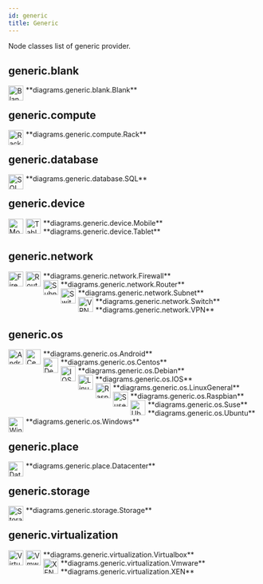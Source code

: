 ```yaml
---
id: generic
title: Generic
---
```


Node classes list of generic provider.

## generic.blank


<img width="30" src="/img/resources/generic/blank/blank.png" alt="Blank" style="float: left; padding-right: 5px;" >
**diagrams.generic.blank.Blank**

## generic.compute


<img width="30" src="/img/resources/generic/compute/rack.png" alt="Rack" style="float: left; padding-right: 5px;" >
**diagrams.generic.compute.Rack**

## generic.database


<img width="30" src="/img/resources/generic/database/sql.png" alt="SQL" style="float: left; padding-right: 5px;" >
**diagrams.generic.database.SQL**

## generic.device


<img width="30" src="/img/resources/generic/device/mobile.png" alt="Mobile" style="float: left; padding-right: 5px;" >
**diagrams.generic.device.Mobile**

<img width="30" src="/img/resources/generic/device/tablet.png" alt="Tablet" style="float: left; padding-right: 5px;" >
**diagrams.generic.device.Tablet**

## generic.network


<img width="30" src="/img/resources/generic/network/firewall.png" alt="Firewall" style="float: left; padding-right: 5px;" >
**diagrams.generic.network.Firewall**

<img width="30" src="/img/resources/generic/network/router.png" alt="Router" style="float: left; padding-right: 5px;" >
**diagrams.generic.network.Router**

<img width="30" src="/img/resources/generic/network/subnet.png" alt="Subnet" style="float: left; padding-right: 5px;" >
**diagrams.generic.network.Subnet**

<img width="30" src="/img/resources/generic/network/switch.png" alt="Switch" style="float: left; padding-right: 5px;" >
**diagrams.generic.network.Switch**

<img width="30" src="/img/resources/generic/network/vpn.png" alt="VPN" style="float: left; padding-right: 5px;" >
**diagrams.generic.network.VPN**

## generic.os


<img width="30" src="/img/resources/generic/os/android.png" alt="Android" style="float: left; padding-right: 5px;" >
**diagrams.generic.os.Android**

<img width="30" src="/img/resources/generic/os/centos.png" alt="Centos" style="float: left; padding-right: 5px;" >
**diagrams.generic.os.Centos**

<img width="30" src="/img/resources/generic/os/debian.png" alt="Debian" style="float: left; padding-right: 5px;" >
**diagrams.generic.os.Debian**

<img width="30" src="/img/resources/generic/os/ios.png" alt="IOS" style="float: left; padding-right: 5px;" >
**diagrams.generic.os.IOS**

<img width="30" src="/img/resources/generic/os/linux-general.png" alt="LinuxGeneral" style="float: left; padding-right: 5px;" >
**diagrams.generic.os.LinuxGeneral**

<img width="30" src="/img/resources/generic/os/raspbian.png" alt="Raspbian" style="float: left; padding-right: 5px;" >
**diagrams.generic.os.Raspbian**

<img width="30" src="/img/resources/generic/os/suse.png" alt="Suse" style="float: left; padding-right: 5px;" >
**diagrams.generic.os.Suse**

<img width="30" src="/img/resources/generic/os/ubuntu.png" alt="Ubuntu" style="float: left; padding-right: 5px;" >
**diagrams.generic.os.Ubuntu**

<img width="30" src="/img/resources/generic/os/windows.png" alt="Windows" style="float: left; padding-right: 5px;" >
**diagrams.generic.os.Windows**

## generic.place


<img width="30" src="/img/resources/generic/place/datacenter.png" alt="Datacenter" style="float: left; padding-right: 5px;" >
**diagrams.generic.place.Datacenter**

## generic.storage


<img width="30" src="/img/resources/generic/storage/storage.png" alt="Storage" style="float: left; padding-right: 5px;" >
**diagrams.generic.storage.Storage**

## generic.virtualization


<img width="30" src="/img/resources/generic/virtualization/virtualbox.png" alt="Virtualbox" style="float: left; padding-right: 5px;" >
**diagrams.generic.virtualization.Virtualbox**

<img width="30" src="/img/resources/generic/virtualization/vmware.png" alt="Vmware" style="float: left; padding-right: 5px;" >
**diagrams.generic.virtualization.Vmware**

<img width="30" src="/img/resources/generic/virtualization/xen.png" alt="XEN" style="float: left; padding-right: 5px;" >
**diagrams.generic.virtualization.XEN**
